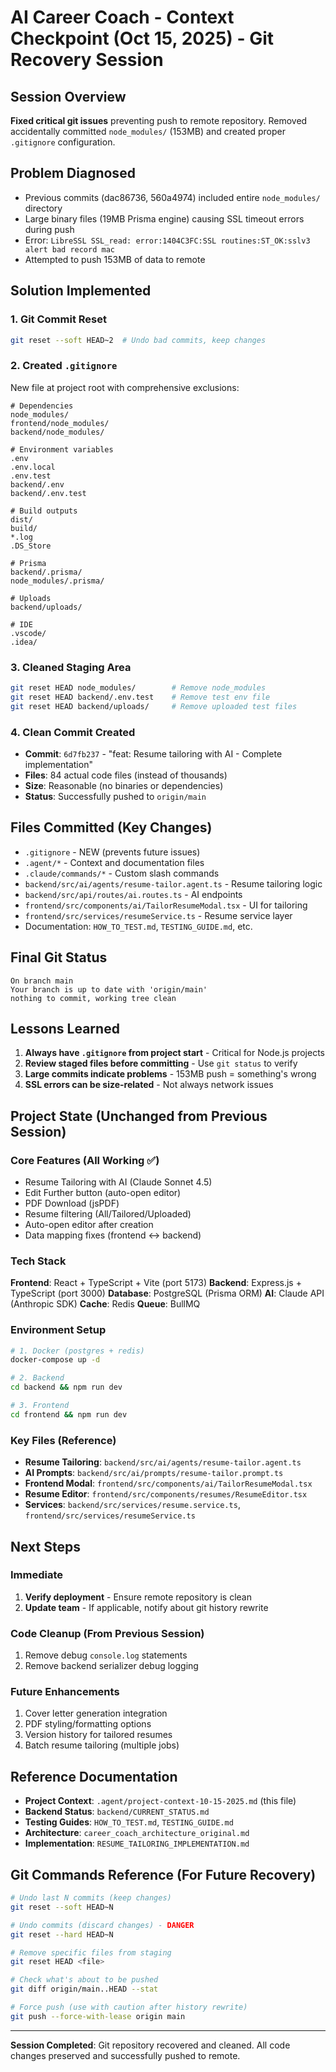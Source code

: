 # AI Career Coach - Context Checkpoint (Oct 15, 2025) - Git Recovery Session

## Session Overview
**Fixed critical git issues** preventing push to remote repository. Removed accidentally committed `node_modules/` (153MB) and created proper `.gitignore` configuration.

## Problem Diagnosed
- Previous commits (dac86736, 560a4974) included entire `node_modules/` directory
- Large binary files (19MB Prisma engine) causing SSL timeout errors during push
- Error: `LibreSSL SSL_read: error:1404C3FC:SSL routines:ST_OK:sslv3 alert bad record mac`
- Attempted to push 153MB of data to remote

## Solution Implemented

### 1. Git Commit Reset
```bash
git reset --soft HEAD~2  # Undo bad commits, keep changes
```

### 2. Created `.gitignore`
New file at project root with comprehensive exclusions:
```
# Dependencies
node_modules/
frontend/node_modules/
backend/node_modules/

# Environment variables
.env
.env.local
.env.test
backend/.env
backend/.env.test

# Build outputs
dist/
build/
*.log
.DS_Store

# Prisma
backend/.prisma/
node_modules/.prisma/

# Uploads
backend/uploads/

# IDE
.vscode/
.idea/
```

### 3. Cleaned Staging Area
```bash
git reset HEAD node_modules/        # Remove node_modules
git reset HEAD backend/.env.test    # Remove test env file
git reset HEAD backend/uploads/     # Remove uploaded test files
```

### 4. Clean Commit Created
- **Commit**: `6d7fb237` - "feat: Resume tailoring with AI - Complete implementation"
- **Files**: 84 actual code files (instead of thousands)
- **Size**: Reasonable (no binaries or dependencies)
- **Status**: Successfully pushed to `origin/main`

## Files Committed (Key Changes)
- `.gitignore` - NEW (prevents future issues)
- `.agent/*` - Context and documentation files
- `.claude/commands/*` - Custom slash commands
- `backend/src/ai/agents/resume-tailor.agent.ts` - Resume tailoring logic
- `backend/src/api/routes/ai.routes.ts` - AI endpoints
- `frontend/src/components/ai/TailorResumeModal.tsx` - UI for tailoring
- `frontend/src/services/resumeService.ts` - Resume service layer
- Documentation: `HOW_TO_TEST.md`, `TESTING_GUIDE.md`, etc.

## Final Git Status
```
On branch main
Your branch is up to date with 'origin/main'
nothing to commit, working tree clean
```

## Lessons Learned
1. **Always have `.gitignore` from project start** - Critical for Node.js projects
2. **Review staged files before committing** - Use `git status` to verify
3. **Large commits indicate problems** - 153MB push = something's wrong
4. **SSL errors can be size-related** - Not always network issues

## Project State (Unchanged from Previous Session)

### Core Features (All Working ✅)
- Resume Tailoring with AI (Claude Sonnet 4.5)
- Edit Further button (auto-open editor)
- PDF Download (jsPDF)
- Resume filtering (All/Tailored/Uploaded)
- Auto-open editor after creation
- Data mapping fixes (frontend ↔ backend)

### Tech Stack
**Frontend**: React + TypeScript + Vite (port 5173)
**Backend**: Express.js + TypeScript (port 3000)
**Database**: PostgreSQL (Prisma ORM)
**AI**: Claude API (Anthropic SDK)
**Cache**: Redis
**Queue**: BullMQ

### Environment Setup
```bash
# 1. Docker (postgres + redis)
docker-compose up -d

# 2. Backend
cd backend && npm run dev

# 3. Frontend
cd frontend && npm run dev
```

### Key Files (Reference)
- **Resume Tailoring**: `backend/src/ai/agents/resume-tailor.agent.ts`
- **AI Prompts**: `backend/src/ai/prompts/resume-tailor.prompt.ts`
- **Frontend Modal**: `frontend/src/components/ai/TailorResumeModal.tsx`
- **Resume Editor**: `frontend/src/components/resumes/ResumeEditor.tsx`
- **Services**: `backend/src/services/resume.service.ts`, `frontend/src/services/resumeService.ts`

## Next Steps

### Immediate
1. **Verify deployment** - Ensure remote repository is clean
2. **Update team** - If applicable, notify about git history rewrite

### Code Cleanup (From Previous Session)
1. Remove debug `console.log` statements
2. Remove backend serializer debug logging

### Future Enhancements
1. Cover letter generation integration
2. PDF styling/formatting options
3. Version history for tailored resumes
4. Batch resume tailoring (multiple jobs)

## Reference Documentation
- **Project Context**: `.agent/project-context-10-15-2025.md` (this file)
- **Backend Status**: `backend/CURRENT_STATUS.md`
- **Testing Guides**: `HOW_TO_TEST.md`, `TESTING_GUIDE.md`
- **Architecture**: `career_coach_architecture_original.md`
- **Implementation**: `RESUME_TAILORING_IMPLEMENTATION.md`

## Git Commands Reference (For Future Recovery)
```bash
# Undo last N commits (keep changes)
git reset --soft HEAD~N

# Undo commits (discard changes) - DANGER
git reset --hard HEAD~N

# Remove specific files from staging
git reset HEAD <file>

# Check what's about to be pushed
git diff origin/main..HEAD --stat

# Force push (use with caution after history rewrite)
git push --force-with-lease origin main
```

---

**Session Completed**: Git repository recovered and cleaned. All code changes preserved and successfully pushed to remote.
